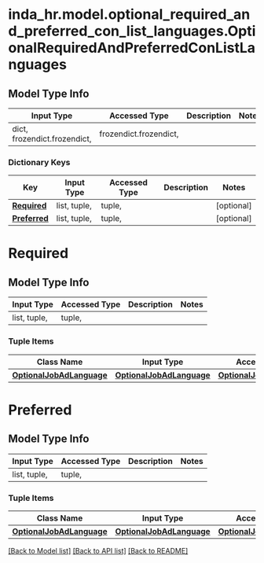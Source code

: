 # inda_hr.model.optional_required_and_preferred_con_list_languages.OptionalRequiredAndPreferredConListLanguages

## Model Type Info
Input Type | Accessed Type | Description | Notes
------------ | ------------- | ------------- | -------------
dict, frozendict.frozendict,  | frozendict.frozendict,  |  | 

### Dictionary Keys
Key | Input Type | Accessed Type | Description | Notes
------------ | ------------- | ------------- | ------------- | -------------
**[Required](#Required)** | list, tuple,  | tuple,  |  | [optional] 
**[Preferred](#Preferred)** | list, tuple,  | tuple,  |  | [optional] 

# Required

## Model Type Info
Input Type | Accessed Type | Description | Notes
------------ | ------------- | ------------- | -------------
list, tuple,  | tuple,  |  | 

### Tuple Items
Class Name | Input Type | Accessed Type | Description | Notes
------------- | ------------- | ------------- | ------------- | -------------
[**OptionalJobAdLanguage**](OptionalJobAdLanguage.md) | [**OptionalJobAdLanguage**](OptionalJobAdLanguage.md) | [**OptionalJobAdLanguage**](OptionalJobAdLanguage.md) |  | 

# Preferred

## Model Type Info
Input Type | Accessed Type | Description | Notes
------------ | ------------- | ------------- | -------------
list, tuple,  | tuple,  |  | 

### Tuple Items
Class Name | Input Type | Accessed Type | Description | Notes
------------- | ------------- | ------------- | ------------- | -------------
[**OptionalJobAdLanguage**](OptionalJobAdLanguage.md) | [**OptionalJobAdLanguage**](OptionalJobAdLanguage.md) | [**OptionalJobAdLanguage**](OptionalJobAdLanguage.md) |  | 

[[Back to Model list]](../../README.md#documentation-for-models) [[Back to API list]](../../README.md#documentation-for-api-endpoints) [[Back to README]](../../README.md)

